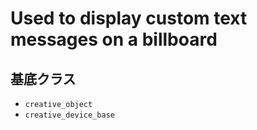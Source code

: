 # Used to display custom text messages on a billboard

## 基底クラス

- `creative_object`
- `creative_device_base`
